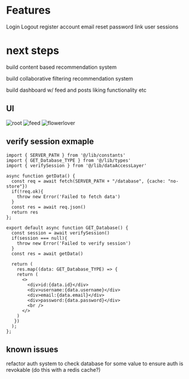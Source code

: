 # Features

Login
Logout
register account
email reset password link
user sessions

# next steps

build content based recommendation system

build collaborative filtering recommendation system 

build dashboard w/ feed and posts liking functionality etc


## UI

![root](https://github.com/RoseWrightdev/sm/assets/100792806/2d0ffe79-d482-4d78-816f-651adbd7dd46)
![feed](https://github.com/RoseWrightdev/sm/assets/100792806/5628c8ea-aee6-406c-abfa-683752f44edd)
![flowerlover](https://github.com/RoseWrightdev/sm/assets/100792806/d93e54d3-d8d3-4c08-ba8a-2313e0959a44)


## verify session exmaple

```
import { SERVER_PATH } from '@/lib/constants'
import { GET_Database_TYPE } from '@/lib/types'
import { verifySession } from '@/lib/dataAccessLayer'

async function getData() {
  const req = await fetch(SERVER_PATH + "/database", {cache: "no-store"})
  if(!req.ok){
    throw new Error('Failed to fetch data')
  }
  const res = await req.json()
  return res
};

export default async function GET_Database() {
  const session = await verifySession()
  if(session === null){
    throw new Error('Failed to verify session')
  }
  const res = await getData()

  return (
    res.map((data: GET_Database_TYPE) => {
    return (
      <>
        <div>id:{data.id}</div>
        <div>username:{data.username}</div>
        <div>email:{data.email}</div>
        <div>password:{data.password}</div>
        <br />
      </>
    )
   })
  );
};
```


## known issues

refactor auth system to check database for some value to ensure auth is revokable (do this with a redis cache?)

